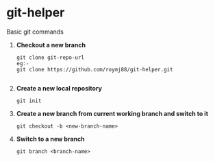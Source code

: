 git-helper
==========

Basic git commands

1. **Checkout a new branch**
   ```
   git clone git-repo-url
   eg:-   
   git clone https://github.com/roymj88/git-helper.git
      
   ```
2. **Create a new local repository**
   ```
   git init
   
   ```
3. **Create a new branch from current working branch and switch to it**
   ```
   git checkout -b <new-branch-name>
   ```
4. **Switch to a new branch**
   ```
   git branch <branch-name>
   ```

